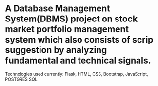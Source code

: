 # A Database Management System(DBMS) project on stock market portfolio management system which also consists of scrip suggestion by analyzing fundamental and technical signals. 
Technologies used currently: 
Flask, HTML, CSS, Bootstrap, JavaScript, POSTGRES SQL

